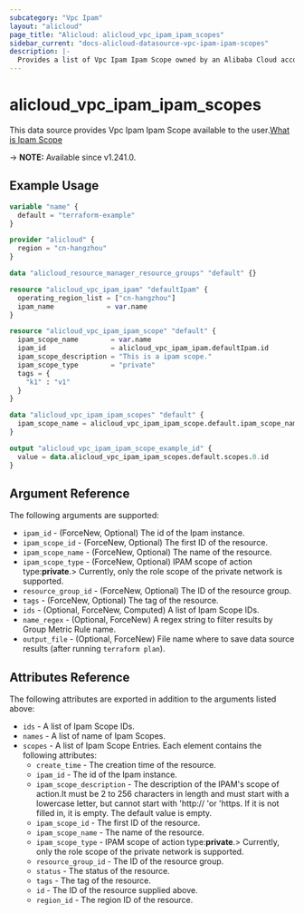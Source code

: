 ```yaml
---
subcategory: "Vpc Ipam"
layout: "alicloud"
page_title: "Alicloud: alicloud_vpc_ipam_ipam_scopes"
sidebar_current: "docs-alicloud-datasource-vpc-ipam-ipam-scopes"
description: |-
  Provides a list of Vpc Ipam Ipam Scope owned by an Alibaba Cloud account.
---
```


# alicloud_vpc_ipam_ipam_scopes

This data source provides Vpc Ipam Ipam Scope available to the user.[What is Ipam Scope](https://next.api.alibabacloud.com/document/VpcIpam/2023-02-28/CreateIpamScope)

-> **NOTE:** Available since v1.241.0.

## Example Usage

```terraform
variable "name" {
  default = "terraform-example"
}

provider "alicloud" {
  region = "cn-hangzhou"
}

data "alicloud_resource_manager_resource_groups" "default" {}

resource "alicloud_vpc_ipam_ipam" "defaultIpam" {
  operating_region_list = ["cn-hangzhou"]
  ipam_name             = var.name
}

resource "alicloud_vpc_ipam_ipam_scope" "default" {
  ipam_scope_name        = var.name
  ipam_id                = alicloud_vpc_ipam_ipam.defaultIpam.id
  ipam_scope_description = "This is a ipam scope."
  ipam_scope_type        = "private"
  tags = {
    "k1" : "v1"
  }
}

data "alicloud_vpc_ipam_ipam_scopes" "default" {
  ipam_scope_name = alicloud_vpc_ipam_ipam_scope.default.ipam_scope_name
}

output "alicloud_vpc_ipam_ipam_scope_example_id" {
  value = data.alicloud_vpc_ipam_ipam_scopes.default.scopes.0.id
}
```

## Argument Reference

The following arguments are supported:
* `ipam_id` - (ForceNew, Optional) The id of the Ipam instance.
* `ipam_scope_id` - (ForceNew, Optional) The first ID of the resource.
* `ipam_scope_name` - (ForceNew, Optional) The name of the resource.
* `ipam_scope_type` - (ForceNew, Optional) IPAM scope of action type:**private**.> Currently, only the role scope of the private network is supported.
* `resource_group_id` - (ForceNew, Optional) The ID of the resource group.
* `tags` - (ForceNew, Optional) The tag of the resource.
* `ids` - (Optional, ForceNew, Computed) A list of Ipam Scope IDs.
* `name_regex` - (Optional, ForceNew) A regex string to filter results by Group Metric Rule name.
* `output_file` - (Optional, ForceNew) File name where to save data source results (after running `terraform plan`).


## Attributes Reference

The following attributes are exported in addition to the arguments listed above:
* `ids` - A list of Ipam Scope IDs.
* `names` - A list of name of Ipam Scopes.
* `scopes` - A list of Ipam Scope Entries. Each element contains the following attributes:
  * `create_time` - The creation time of the resource.
  * `ipam_id` - The id of the Ipam instance.
  * `ipam_scope_description` - The description of the IPAM's scope of action.It must be 2 to 256 characters in length and must start with a lowercase letter, but cannot start with 'http:// 'or 'https. If it is not filled in, it is empty. The default value is empty.
  * `ipam_scope_id` - The first ID of the resource.
  * `ipam_scope_name` - The name of the resource.
  * `ipam_scope_type` - IPAM scope of action type:**private**.> Currently, only the role scope of the private network is supported.
  * `resource_group_id` - The ID of the resource group.
  * `status` - The status of the resource.
  * `tags` - The tag of the resource.
  * `id` - The ID of the resource supplied above.
  * `region_id` - The region ID of the resource.
